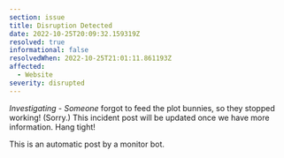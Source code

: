 ```yaml
---
section: issue
title: Disruption Detected
date: 2022-10-25T20:09:32.159319Z
resolved: true
informational: false
resolvedWhen: 2022-10-25T21:01:11.861193Z
affected:
  - Website
severity: disrupted
---
```

*Investigating* - _Someone_ forgot to feed the plot bunnies, so they stopped working! (Sorry.) This incident post will be updated once we have more information. Hang tight!

This is an automatic post by a monitor bot.
        